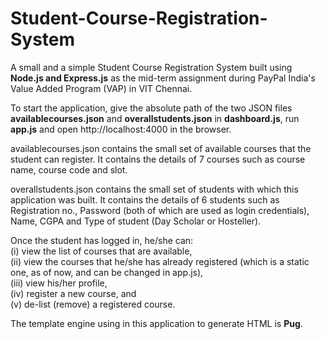 # Student-Course-Registration-System
A small and a simple Student Course Registration System built using **Node.js and Express.js** as the mid-term assignment during PayPal India's Value Added Program (VAP) in VIT Chennai. 

To start the application, give the absolute path of the two JSON files **availablecourses.json** and **overallstudents.json** in **dashboard.js**, run **app.js** and open http://localhost:4000 in the browser. 

availablecourses.json contains the small set of available courses that the student can register. It contains the details of 7 courses such as course name, course code and slot. 

overallstudents.json contains the small set of students with which this application was built. It contains the details of 6 students such as Registration no., Password (both of which are used as login credentials), Name, CGPA and Type of student (Day Scholar or Hosteller). 

Once the student has logged in, he/she can: \
(i) view the list of courses that are available, \
(ii) view the courses that he/she has already registered (which is a static one, as of now, and can be changed in app.js), \
(iii) view his/her profile, \
(iv) register a new course, and \
(v) de-list (remove) a registered course. 

The template engine using in this application to generate HTML is **Pug**. 
